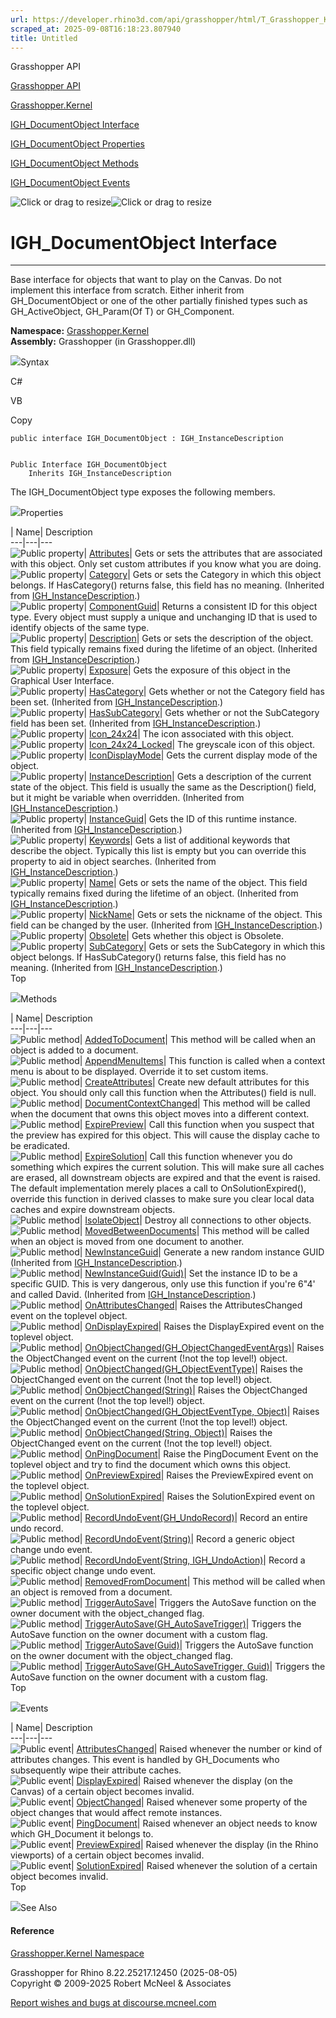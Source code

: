 ```yaml
---
url: https://developer.rhino3d.com/api/grasshopper/html/T_Grasshopper_Kernel_IGH_DocumentObject.htm
scraped_at: 2025-09-08T16:18:23.807940
title: Untitled
---
```


Grasshopper API

[Grasshopper API](../html/723c01da-9986-4db2-8f53-6f3a7494df75.htm
"Grasshopper API")

[Grasshopper.Kernel](../html/N_Grasshopper_Kernel.htm "Grasshopper.Kernel")

[IGH_DocumentObject
Interface](../html/T_Grasshopper_Kernel_IGH_DocumentObject.htm
"IGH_DocumentObject Interface")

[IGH_DocumentObject
Properties](../html/Properties_T_Grasshopper_Kernel_IGH_DocumentObject.htm
"IGH_DocumentObject Properties")

[IGH_DocumentObject
Methods](../html/Methods_T_Grasshopper_Kernel_IGH_DocumentObject.htm
"IGH_DocumentObject Methods")

[IGH_DocumentObject
Events](../html/Events_T_Grasshopper_Kernel_IGH_DocumentObject.htm
"IGH_DocumentObject Events")

![Click or drag to resize](../icons/TocOpen.gif)![Click or drag to
resize](../icons/TocClose.gif)

# IGH_DocumentObject Interface  
  
---  
  
Base interface for objects that want to play on the Canvas. Do not implement
this interface from scratch. Either inherit from GH_DocumentObject or one of
the other partially finished types such as GH_ActiveObject, GH_Param(Of T) or
GH_Component.

**Namespace:** [Grasshopper.Kernel](N_Grasshopper_Kernel.htm)  
**Assembly:** Grasshopper (in Grasshopper.dll)

![](../icons/SectionExpanded.png)Syntax

C#

VB

Copy

    
    
    public interface IGH_DocumentObject : IGH_InstanceDescription
    
    
    Public Interface IGH_DocumentObject
    	Inherits IGH_InstanceDescription

The IGH_DocumentObject type exposes the following members.

![](../icons/SectionExpanded.png)Properties

| Name| Description  
---|---|---  
![Public property](../icons/pubproperty.gif)|
[Attributes](P_Grasshopper_Kernel_IGH_DocumentObject_Attributes.htm)|  Gets or
sets the attributes that are associated with this object. Only set custom
attributes if you know what you are doing.  
![Public property](../icons/pubproperty.gif)|
[Category](P_Grasshopper_Kernel_IGH_InstanceDescription_Category.htm)|  Gets
or sets the Category in which this object belongs. If HasCategory() returns
false, this field has no meaning.  (Inherited from
[IGH_InstanceDescription](T_Grasshopper_Kernel_IGH_InstanceDescription.htm).)  
![Public property](../icons/pubproperty.gif)|
[ComponentGuid](P_Grasshopper_Kernel_IGH_DocumentObject_ComponentGuid.htm)|
Returns a consistent ID for this object type. Every object must supply a
unique and unchanging ID that is used to identify objects of the same type.  
![Public property](../icons/pubproperty.gif)|
[Description](P_Grasshopper_Kernel_IGH_InstanceDescription_Description.htm)|
Gets or sets the description of the object. This field typically remains fixed
during the lifetime of an object.  (Inherited from
[IGH_InstanceDescription](T_Grasshopper_Kernel_IGH_InstanceDescription.htm).)  
![Public property](../icons/pubproperty.gif)|
[Exposure](P_Grasshopper_Kernel_IGH_DocumentObject_Exposure.htm)|  Gets the
exposure of this object in the Graphical User Interface.  
![Public property](../icons/pubproperty.gif)|
[HasCategory](P_Grasshopper_Kernel_IGH_InstanceDescription_HasCategory.htm)|
Gets whether or not the Category field has been set.  (Inherited from
[IGH_InstanceDescription](T_Grasshopper_Kernel_IGH_InstanceDescription.htm).)  
![Public property](../icons/pubproperty.gif)|
[HasSubCategory](P_Grasshopper_Kernel_IGH_InstanceDescription_HasSubCategory.htm)|
Gets whether or not the SubCategory field has been set.  (Inherited from
[IGH_InstanceDescription](T_Grasshopper_Kernel_IGH_InstanceDescription.htm).)  
![Public property](../icons/pubproperty.gif)|
[Icon_24x24](P_Grasshopper_Kernel_IGH_DocumentObject_Icon_24x24.htm)|  The
icon associated with this object.  
![Public property](../icons/pubproperty.gif)|
[Icon_24x24_Locked](P_Grasshopper_Kernel_IGH_DocumentObject_Icon_24x24_Locked.htm)|
The greyscale icon of this object.  
![Public property](../icons/pubproperty.gif)|
[IconDisplayMode](P_Grasshopper_Kernel_IGH_DocumentObject_IconDisplayMode.htm)|
Gets the current display mode of the object.  
![Public property](../icons/pubproperty.gif)|
[InstanceDescription](P_Grasshopper_Kernel_IGH_InstanceDescription_InstanceDescription.htm)|
Gets a description of the current state of the object. This field is usually
the same as the Description() field, but it might be variable when overridden.
(Inherited from
[IGH_InstanceDescription](T_Grasshopper_Kernel_IGH_InstanceDescription.htm).)  
![Public property](../icons/pubproperty.gif)|
[InstanceGuid](P_Grasshopper_Kernel_IGH_InstanceDescription_InstanceGuid.htm)|
Gets the ID of this runtime instance.  (Inherited from
[IGH_InstanceDescription](T_Grasshopper_Kernel_IGH_InstanceDescription.htm).)  
![Public property](../icons/pubproperty.gif)|
[Keywords](P_Grasshopper_Kernel_IGH_InstanceDescription_Keywords.htm)|  Gets a
list of additional keywords that describe the object. Typically this list is
empty but you can override this property to aid in object searches.
(Inherited from
[IGH_InstanceDescription](T_Grasshopper_Kernel_IGH_InstanceDescription.htm).)  
![Public property](../icons/pubproperty.gif)|
[Name](P_Grasshopper_Kernel_IGH_InstanceDescription_Name.htm)|  Gets or sets
the name of the object. This field typically remains fixed during the lifetime
of an object.  (Inherited from
[IGH_InstanceDescription](T_Grasshopper_Kernel_IGH_InstanceDescription.htm).)  
![Public property](../icons/pubproperty.gif)|
[NickName](P_Grasshopper_Kernel_IGH_InstanceDescription_NickName.htm)|  Gets
or sets the nickname of the object. This field can be changed by the user.
(Inherited from
[IGH_InstanceDescription](T_Grasshopper_Kernel_IGH_InstanceDescription.htm).)  
![Public property](../icons/pubproperty.gif)|
[Obsolete](P_Grasshopper_Kernel_IGH_DocumentObject_Obsolete.htm)|  Gets
whether this object is Obsolete.  
![Public property](../icons/pubproperty.gif)|
[SubCategory](P_Grasshopper_Kernel_IGH_InstanceDescription_SubCategory.htm)|
Gets or sets the SubCategory in which this object belongs. If HasSubCategory()
returns false, this field has no meaning.  (Inherited from
[IGH_InstanceDescription](T_Grasshopper_Kernel_IGH_InstanceDescription.htm).)  
Top

![](../icons/SectionExpanded.png)Methods

| Name| Description  
---|---|---  
![Public method](../icons/pubmethod.gif)|
[AddedToDocument](M_Grasshopper_Kernel_IGH_DocumentObject_AddedToDocument.htm)|
This method will be called when an object is added to a document.  
![Public method](../icons/pubmethod.gif)|
[AppendMenuItems](M_Grasshopper_Kernel_IGH_DocumentObject_AppendMenuItems.htm)|
This function is called when a context menu is about to be displayed. Override
it to set custom items.  
![Public method](../icons/pubmethod.gif)|
[CreateAttributes](M_Grasshopper_Kernel_IGH_DocumentObject_CreateAttributes.htm)|
Create new default attributes for this object. You should only call this
function when the Attributes() field is null.  
![Public method](../icons/pubmethod.gif)|
[DocumentContextChanged](M_Grasshopper_Kernel_IGH_DocumentObject_DocumentContextChanged.htm)|
This method will be called when the document that owns this object moves into
a different context.  
![Public method](../icons/pubmethod.gif)|
[ExpirePreview](M_Grasshopper_Kernel_IGH_DocumentObject_ExpirePreview.htm)|
Call this function when you suspect that the preview has expired for this
object. This will cause the display cache to be eradicated.  
![Public method](../icons/pubmethod.gif)|
[ExpireSolution](M_Grasshopper_Kernel_IGH_DocumentObject_ExpireSolution.htm)|
Call this function whenever you do something which expires the current
solution. This will make sure all caches are erased, all downstream objects
are expired and that the event is raised. The default implementation merely
places a call to OnSolutionExpired(), override this function in derived
classes to make sure you clear local data caches and expire downstream
objects.  
![Public method](../icons/pubmethod.gif)|
[IsolateObject](M_Grasshopper_Kernel_IGH_DocumentObject_IsolateObject.htm)|
Destroy all connections to other objects.  
![Public method](../icons/pubmethod.gif)|
[MovedBetweenDocuments](M_Grasshopper_Kernel_IGH_DocumentObject_MovedBetweenDocuments.htm)|
This method will be called when an object is moved from one document to
another.  
![Public method](../icons/pubmethod.gif)|
[NewInstanceGuid](M_Grasshopper_Kernel_IGH_InstanceDescription_NewInstanceGuid.htm)|
Generate a new random instance GUID  (Inherited from
[IGH_InstanceDescription](T_Grasshopper_Kernel_IGH_InstanceDescription.htm).)  
![Public method](../icons/pubmethod.gif)|
[NewInstanceGuid(Guid)](M_Grasshopper_Kernel_IGH_InstanceDescription_NewInstanceGuid_1.htm)|
Set the instance ID to be a specific GUID. This is very dangerous, only use
this function if you're 6"4' and called David.  (Inherited from
[IGH_InstanceDescription](T_Grasshopper_Kernel_IGH_InstanceDescription.htm).)  
![Public method](../icons/pubmethod.gif)|
[OnAttributesChanged](M_Grasshopper_Kernel_IGH_DocumentObject_OnAttributesChanged.htm)|
Raises the AttributesChanged event on the toplevel object.  
![Public method](../icons/pubmethod.gif)|
[OnDisplayExpired](M_Grasshopper_Kernel_IGH_DocumentObject_OnDisplayExpired.htm)|
Raises the DisplayExpired event on the toplevel object.  
![Public method](../icons/pubmethod.gif)|
[OnObjectChanged(GH_ObjectChangedEventArgs)](M_Grasshopper_Kernel_IGH_DocumentObject_OnObjectChanged.htm)|
Raises the ObjectChanged event on the current (!not the top level!) object.  
![Public method](../icons/pubmethod.gif)|
[OnObjectChanged(GH_ObjectEventType)](M_Grasshopper_Kernel_IGH_DocumentObject_OnObjectChanged_1.htm)|
Raises the ObjectChanged event on the current (!not the top level!) object.  
![Public method](../icons/pubmethod.gif)|
[OnObjectChanged(String)](M_Grasshopper_Kernel_IGH_DocumentObject_OnObjectChanged_3.htm)|
Raises the ObjectChanged event on the current (!not the top level!) object.  
![Public method](../icons/pubmethod.gif)| [OnObjectChanged(GH_ObjectEventType,
Object)](M_Grasshopper_Kernel_IGH_DocumentObject_OnObjectChanged_2.htm)|
Raises the ObjectChanged event on the current (!not the top level!) object.  
![Public method](../icons/pubmethod.gif)| [OnObjectChanged(String,
Object)](M_Grasshopper_Kernel_IGH_DocumentObject_OnObjectChanged_4.htm)|
Raises the ObjectChanged event on the current (!not the top level!) object.  
![Public method](../icons/pubmethod.gif)|
[OnPingDocument](M_Grasshopper_Kernel_IGH_DocumentObject_OnPingDocument.htm)|
Raise the PingDocument Event on the toplevel object and try to find the
document which owns this object.  
![Public method](../icons/pubmethod.gif)|
[OnPreviewExpired](M_Grasshopper_Kernel_IGH_DocumentObject_OnPreviewExpired.htm)|
Raises the PreviewExpired event on the toplevel object.  
![Public method](../icons/pubmethod.gif)|
[OnSolutionExpired](M_Grasshopper_Kernel_IGH_DocumentObject_OnSolutionExpired.htm)|
Raises the SolutionExpired event on the toplevel object.  
![Public method](../icons/pubmethod.gif)|
[RecordUndoEvent(GH_UndoRecord)](M_Grasshopper_Kernel_IGH_DocumentObject_RecordUndoEvent.htm)|
Record an entire undo record.  
![Public method](../icons/pubmethod.gif)|
[RecordUndoEvent(String)](M_Grasshopper_Kernel_IGH_DocumentObject_RecordUndoEvent_1.htm)|
Record a generic object change undo event.  
![Public method](../icons/pubmethod.gif)| [RecordUndoEvent(String,
IGH_UndoAction)](M_Grasshopper_Kernel_IGH_DocumentObject_RecordUndoEvent_2.htm)|
Record a specific object change undo event.  
![Public method](../icons/pubmethod.gif)|
[RemovedFromDocument](M_Grasshopper_Kernel_IGH_DocumentObject_RemovedFromDocument.htm)|
This method will be called when an object is removed from a document.  
![Public method](../icons/pubmethod.gif)|
[TriggerAutoSave](M_Grasshopper_Kernel_IGH_DocumentObject_TriggerAutoSave.htm)|
Triggers the AutoSave function on the owner document with the object_changed
flag.  
![Public method](../icons/pubmethod.gif)|
[TriggerAutoSave(GH_AutoSaveTrigger)](M_Grasshopper_Kernel_IGH_DocumentObject_TriggerAutoSave_1.htm)|
Triggers the AutoSave function on the owner document with a custom flag.  
![Public method](../icons/pubmethod.gif)|
[TriggerAutoSave(Guid)](M_Grasshopper_Kernel_IGH_DocumentObject_TriggerAutoSave_3.htm)|
Triggers the AutoSave function on the owner document with the object_changed
flag.  
![Public method](../icons/pubmethod.gif)| [TriggerAutoSave(GH_AutoSaveTrigger,
Guid)](M_Grasshopper_Kernel_IGH_DocumentObject_TriggerAutoSave_2.htm)|
Triggers the AutoSave function on the owner document with a custom flag.  
Top

![](../icons/SectionExpanded.png)Events

| Name| Description  
---|---|---  
![Public event](../icons/pubevent.gif)|
[AttributesChanged](E_Grasshopper_Kernel_IGH_DocumentObject_AttributesChanged.htm)|
Raised whenever the number or kind of attributes changes. This event is
handled by GH_Documents who subsequently wipe their attribute caches.  
![Public event](../icons/pubevent.gif)|
[DisplayExpired](E_Grasshopper_Kernel_IGH_DocumentObject_DisplayExpired.htm)|
Raised whenever the display (on the Canvas) of a certain object becomes
invalid.  
![Public event](../icons/pubevent.gif)|
[ObjectChanged](E_Grasshopper_Kernel_IGH_DocumentObject_ObjectChanged.htm)|
Raised whenever some property of the object changes that would affect remote
instances.  
![Public event](../icons/pubevent.gif)|
[PingDocument](E_Grasshopper_Kernel_IGH_DocumentObject_PingDocument.htm)|
Raised whenever an object needs to know which GH_Document it belongs to.  
![Public event](../icons/pubevent.gif)|
[PreviewExpired](E_Grasshopper_Kernel_IGH_DocumentObject_PreviewExpired.htm)|
Raised whenever the display (in the Rhino viewports) of a certain object
becomes invalid.  
![Public event](../icons/pubevent.gif)|
[SolutionExpired](E_Grasshopper_Kernel_IGH_DocumentObject_SolutionExpired.htm)|
Raised whenever the solution of a certain object becomes invalid.  
Top

![](../icons/SectionExpanded.png)See Also

#### Reference

[Grasshopper.Kernel Namespace](N_Grasshopper_Kernel.htm)

Grasshopper for Rhino 8.22.25217.12450 (2025-08-05)  
Copyright © 2009-2025 Robert McNeel & Associates

[Report wishes and bugs at
discourse.mcneel.com](https://discourse.mcneel.com/c/grasshopper)

